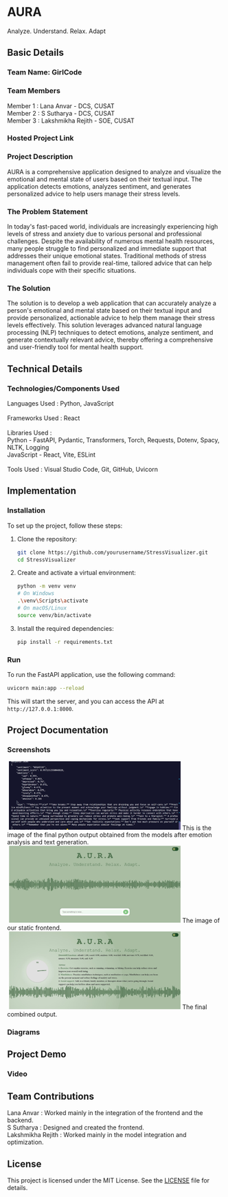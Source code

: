 # AURA
Analyze. Understand. Relax. Adapt

## Basic Details

### Team Name: GirlCode

### Team Members
Member 1 : Lana Anvar - DCS, CUSAT 
</br>
Member 2 : S Sutharya - DCS, CUSAT 
</br>
Member 3 : Lakshmikha Rejith - SOE, CUSAT

### Hosted Project Link


### Project Description
AURA is a comprehensive application designed to analyze and visualize the emotional and mental state of users based on their textual input. The application detects emotions, analyzes sentiment, and generates personalized advice to help users manage their stress levels.

### The Problem Statement
In today's fast-paced world, individuals are increasingly experiencing high levels of stress and anxiety due to various personal and professional challenges. Despite the availability of numerous mental health resources, many people struggle to find personalized and immediate support that addresses their unique emotional states. Traditional methods of stress management often fail to provide real-time, tailored advice that can help individuals cope with their specific situations.


### The Solution
The solution is to develop a web application that can accurately analyze a person's emotional and mental state based on their textual input and provide personalized, actionable advice to help them manage their stress levels effectively. This solution leverages advanced natural language processing (NLP) techniques to detect emotions, analyze sentiment, and generate contextually relevant advice, thereby offering a comprehensive and user-friendly tool for mental health support.

## Technical Details

### Technologies/Components Used
Languages Used : Python, JavaScript
</br>
</br>
Frameworks Used : React
</br>
</br>
Libraries Used : 
</br>
Python - FastAPI, Pydantic, Transformers, Torch, Requests, Dotenv, Spacy, NLTK, Logging
</br>
JavaScript - React, Vite, ESLint
</br>
</br>
Tools Used : Visual Studio Code, Git, GitHub, Uvicorn


## Implementation
### Installation
To set up the project, follow these steps:

1. Clone the repository:
   ```sh
   git clone https://github.com/yourusername/StressVisualizer.git
   cd StressVisualizer
   ```

2. Create and activate a virtual environment:
   ```sh
   python -m venv venv
   # On Windows
   .\venv\Scripts\activate
   # On macOS/Linux
   source venv/bin/activate
   ```

3. Install the required dependencies:
   ```sh
   pip install -r requirements.txt
   ```

### Run
To run the FastAPI application, use the following command:
```sh
uvicorn main:app --reload
```
This will start the server, and you can access the API at `http://127.0.0.1:8000`.


## Project Documentation
### Screenshots
<img>
<img src="asset/modelop.png" alt="Example Image" width="400"/>
This is the image of the final python output obtained from the models after emotion analysis and text generation.
</br>
<img>
<img src="asset/frontend.jpeg" alt="Example Image" width="400"/>
The image of our static frontend.
</br>
<img>
<img src="asset/final.jpeg" alt="Example Image" width="400"/>
The final combined output.
</br>



### Diagrams



## Project Demo

### Video


## Team Contributions
Lana Anvar : Worked mainly in the integration of the frontend and the backend.
</br>
S Sutharya : Designed and created the frontend.
</br>
Lakshmikha Rejith : Worked mainly in the model integration and optimization.



## License
This project is licensed under the MIT License. See the [LICENSE](LICENSE) file for details.
